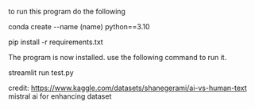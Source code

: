 to run this program do the following

conda create --name (name) python==3.10

pip install -r requirements.txt

The program is now installed. use the following command to run it.

streamlit run test.py

credit: https://www.kaggle.com/datasets/shanegerami/ai-vs-human-text
mistral ai for enhancing dataset
